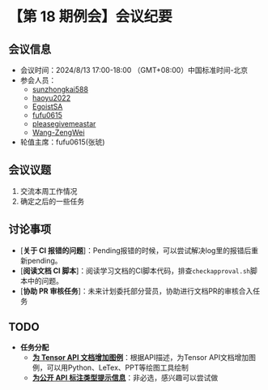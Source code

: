 # 【第 18 期例会】会议纪要

## 会议信息

- 会议时间：2024/8/13 17:00-18:00 （GMT+08:00）中国标准时间-北京
- 参会人员：
  - [sunzhongkai588](https://github.com/sunzhongkai588)
  - [haoyu2022](https://github.com/haoyu2022)
  - [EgoistSA](https://github.com/EgoistSA)
  - [fufu0615](https://github.com/fufu0615)
  - [pleasegivemeastar](https://github.com/pleasegivemeastar)
  - [Wang-ZengWei](https://github.com/Wang-ZengWei)
- 轮值主席：fufu0615(张琥)

## 会议议题

1. 交流本周工作情况
2. 确定之后的一些任务

## 讨论事项

- [**关于 CI 报错的问题**]：Pending报错的时候，可以尝试解决log里的报错后重新pending。
- [**阅读文档 CI 脚本**]：阅读学习文档的CI脚本代码，排查`checkapproval.sh`脚本中的问题。
- [**协助 PR 审核任务**]：未来计划委托部分营员，协助进行文档PR的审核合入任务

## TODO

- **任务分配**
  - [**为 Tensor API 文档增加图例**](https://github.com/PaddlePaddle/docs/issues/6614)：根据API描述，为Tensor API文档增加图例，可以用Python、LeTex、PPT等绘图工具绘制
  - [**为公开 API 标注类型提示信息**](https://github.com/PaddlePaddle/Paddle/issues/65008)：非必选，感兴趣可以尝试做
